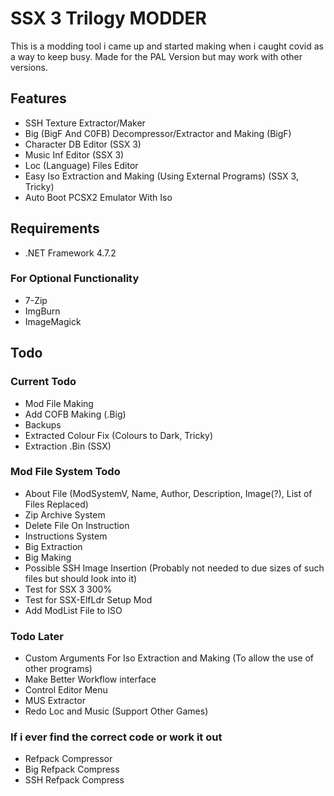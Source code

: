 
# SSX 3 Trilogy MODDER

This is a modding tool i came up and started making when i caught covid as a way to keep busy. Made for the PAL Version but may work with other versions.

## Features
- SSH Texture Extractor/Maker
- Big (BigF And C0FB) Decompressor/Extractor and Making (BigF)
- Character DB Editor (SSX 3)
- Music Inf Editor (SSX 3)
- Loc (Language) Files Editor
- Easy Iso Extraction and Making (Using External Programs) (SSX 3, Tricky)
- Auto Boot PCSX2 Emulator With Iso

## Requirements

- .NET Framework 4.7.2

### For Optional Functionality
- 7-Zip
- ImgBurn
- ImageMagick

## Todo

### Current Todo
- Mod File Making
- Add COFB Making (.Big)
- Backups
- Extracted Colour Fix (Colours to Dark, Tricky)
- Extraction .Bin (SSX)

### Mod File System Todo
- About File (ModSystemV, Name, Author, Description, Image(?), List of Files Replaced)
- Zip Archive System
- Delete File On Instruction
- Instructions System
- Big Extraction
- Big Making
- Possible SSH Image Insertion (Probably not needed to due sizes of such files but should look into it)
- Test for SSX 3 300%
- Test for SSX-ElfLdr Setup Mod
- Add ModList File to ISO

### Todo Later
- Custom Arguments For Iso Extraction and Making (To allow the use of other programs)
- Make Better Workflow interface
- Control Editor Menu
- MUS Extractor
- Redo Loc and Music (Support Other Games)

### If i ever find the correct code or work it out
- Refpack Compressor
- Big Refpack Compress
- SSH Refpack Compress

